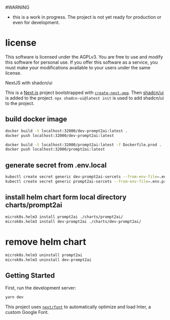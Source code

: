 
#WARNING 
* this is a work in progress. The project is not yet ready for production or even for development.


# license
This software is licensed under the AGPLv3. You are free to use and modify this software for personal use. If you offer this software as a service, you must make your modifications available to your users under the same license.

NextJS with shadcn/ui 

This is a [Next.js](https://nextjs.org/) project bootstrapped with [`create-next-app`](https://github.com/vercel/next.js/tree/canary/packages/create-next-app).
Then [shadcn/ui](https://ui.shadcn.com/) is added to the project. `npx shadcn-ui@latest init` is used to add shadcn/ui to the project.

## build docker image
```bash
docker build -t localhost:32000/dev-prompt2ai:latest .
docker push localhost:32000/dev-prompt2ai:latest

docker build -t localhost:32000/prompt2ai:latest -f Dockerfile.prod .
docker push localhost:32000/prompt2ai:latest
```

## generate secret from .env.local
```bash
kubectl create secret generic dev-prompt2ai-sercets --from-env-file=.env.development.local
kubectl create secret generic prompt2ai-sercets --from-env-file=.env.production.local
```

## install helm chart form local directory charts/prompt2ai
```bash
microk8s.helm3 install prompt2ai ./charts/prompt2ai/
microk8s.helm3 install dev-prompt2ai ./charts/dev-prompt2ai/
```
# remove helm chart
```bash
microk8s.helm3 uninstall prompt2ai
microk8s.helm3 uninstall dev-prompt2ai
```

## Getting Started

First, run the development server:

```bash
yarn dev
```


This project uses [`next/font`](https://nextjs.org/docs/basic-features/font-optimization) to automatically optimize and load Inter, a custom Google Font.



